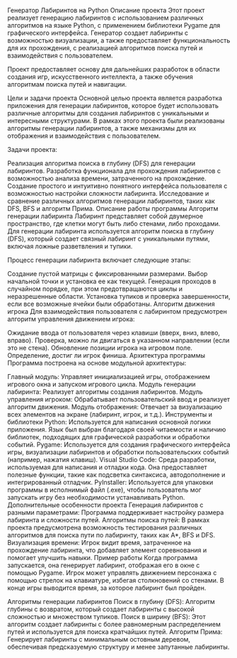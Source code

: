 Генератор Лабиринтов на Python
Описание проекта
Этот проект реализует генерацию лабиринтов с использованием различных алгоритмов на языке Python, с применением библиотеки Pygame для графического интерфейса. Генератор создает лабиринты с возможностью визуализации, а также предоставляет функциональность для их прохождения, с реализацией алгоритмов поиска путей и взаимодействия с пользователем.

Проект предоставляет основу для дальнейших разработок в области создания игр, искусственного интеллекта, а также обучения алгоритмам поиска путей и навигации.

Цели и задачи проекта
Основной целью проекта является разработка приложения для генерации лабиринтов, которое будет использовать различные алгоритмы для создания лабиринтов с уникальными и интересными структурами. В рамках этого проекта были реализованы алгоритмы генерации лабиринтов, а также механизмы для их отображения и взаимодействия с пользователем.

Задачи проекта:

Реализация алгоритма поиска в глубину (DFS) для генерации лабиринтов.
Разработка функционала для прохождения лабиринтов с возможностью анализа времени, затраченного на прохождение.
Создание простого и интуитивно понятного интерфейса пользователя с возможностью настройки сложности лабиринта.
Исследование и сравнение различных алгоритмов генерации лабиринтов, таких как DFS, BFS и алгоритм Прима.
Описание работы программы
Алгоритм генерации лабиринта
Лабиринт представляет собой двумерное пространство, где клетки могут быть либо стенами, либо проходами. Для генерации лабиринта используется алгоритм поиска в глубину (DFS), который создает связный лабиринт с уникальными путями, включая ложные разветвления и тупики.

Процесс генерации лабиринта включает следующие этапы:

Создание пустой матрицы с фиксированными размерами.
Выбор начальной точки и установка ее как текущей.
Генерация проходов в случайном порядке, при этом предотвращаются циклы и неразрешенные области.
Установка тупиков и проверка завершенности, если все возможные ячейки были обработаны.
Алгоритм движения игрока
Для взаимодействия пользователя с лабиринтом предусмотрен алгоритм управления движением игрока:

Ожидание ввода от пользователя через клавиши (вверх, вниз, влево, вправо).
Проверка, можно ли двигаться в указанном направлении (если это не стена).
Обновление позиции игрока на игровом поле.
Определение, достиг ли игрок финиша.
Архитектура программы
Программа построена на основе модульной архитектуры:

Главный модуль: Управляет инициализацией игры, отображением игрового окна и запуском игрового цикла.
Модуль генерации лабиринта: Реализует алгоритмы создания лабиринтов.
Модуль управления игроком: Обрабатывает пользовательский ввод и реализует алгоритм движения.
Модуль отображения: Отвечает за визуализацию всех элементов на экране (лабиринт, игрок, и т.д.).
Инструменты и библиотеки
Python: Используется для написания основной логики приложения. Язык был выбран благодаря своей читаемости и наличию библиотек, подходящих для графической разработки и обработки событий.
Pygame: Используется для создания графического интерфейса игры, визуализации лабиринтов и обработки пользовательских событий (например, нажатия клавиш).
Visual Studio Code: Среда разработки, используемая для написания и отладки кода. Она предоставляет полезные функции, такие как подсветка синтаксиса, автодополнение и интегрированный отладчик.
PyInstaller: Используется для упаковки программы в исполнимый файл (.exe), чтобы пользователь мог запускать игру без необходимости устанавливать Python.
Дополнительные особенности проекта
Генерация лабиринтов с разными параметрами: Программа поддерживает настройку размера лабиринта и сложности путей.
Алгоритмы поиска путей: В рамках проекта предусмотрена возможность тестирования различных алгоритмов для поиска пути по лабиринту, таких как A*, BFS и DFS.
Визуализация времени: Игрок видит время, затраченное на прохождение лабиринта, что добавляет элемент соревнования и помогает улучшить навыки.
Пример работы
Когда программа запускается, она генерирует лабиринт, отображая его в окне с помощью Pygame. Игрок может управлять движением персонажа с помощью стрелок на клавиатуре, избегая столкновений со стенами. В конце игры выводится время, за которое лабиринт был пройден.

Алгоритмы генерации лабиринтов
Поиск в глубину (DFS): Алгоритм глубины с возвратом, который создает лабиринты с высокой сложностью и множеством тупиков.
Поиск в ширину (BFS): Этот алгоритм создает лабиринты с более равномерным распределением путей и используется для поиска кратчайших путей.
Алгоритм Прима: Генерирует лабиринты с минимальным остовным деревом, обеспечивая предсказуемую структуру и менее запутанные лабиринты.

